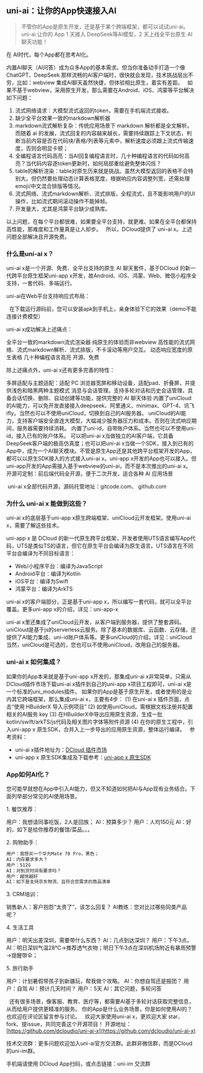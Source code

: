 ## uni-ai：让你的App快速接入AI

> 不管你的App是原生开发，还是基于某个跨端框架，都可以试试uni-ai。
> uni-ai 让你的 App 1 天接入 DeepSeek等AI模型，2 天上线全平台原生 AI 聊天功能！

在 AI时代，每个App都在思考AI化。

内置AI聊天（AI问答）成为众多App的基本需求。但当你准备动手打造一个像 ChatGPT、DeepSeek 那样流畅的AI客户端时，很快就会发现，技术挑战层出不穷，比如：webview 集成AI聊天虽然快捷，但体验相比原生，着实有差距。
 
如果不基于webview，采用原生开发，那么需要在Android、iOS、鸿蒙等平台解决如下问题：
  
1. 流式网络请求：大模型流式返回的token，需要在手机端流式接收。
2. 缺少全平台效果一致的markdown解析器
3. markdown流式解析复杂：传统应用场景下 markdown 解析都是全文解析。而随着 ai 的发展，流式回复的内容越来越长，需要持续跟踪上下文状态，判断当前内容是否在代码块/表格/列表等元素中，解析速度必须跟上流式传输速度，否则会明显卡顿；
4. 全编程语言代码高亮：当AI回复编程语言时，几十种编程语言的代码如何高亮？当代码内容逐token更新时，如何局部重绘避免整体闪烁？
5. table的解析渲染：table对原生历来就是挑战。虽然大模型返回的表格不会特别大。但仍然要处理动态计算表格宽度，根据响应内容调整列宽，还需处理emoji/中文混合排版等情况。
6. 流式网络、流式markdown解析、流式排版，全程流式，且不能影响用户的UI操作，比如流式期间滚动操作不能掉帧。
7. 开发量大，尤其是鸿蒙平台缺少成熟库。

以上问题，在每个平台都很难，如果要全平台支持，就更难。如果在全平台都保持高性能，那难度和工作量真是让人却步。
 
所以，DCloud提供了 uni-ai x。上述问题全部解决且开源免费。

### 什么是uni-ai x？

  uni-ai x是一个开源、免费、全平台支持的原生 AI 聊天套件，基于DCloud 的新一代跨平台原生框架uni-app x开发，故Android、iOS、鸿蒙、Web、微信小程序全支持，一套代码、多端运行。

uni-ai在Web平台支持响应式布局：

 
在下载运行源码前，您可以安装apk到手机上，亲身体验下它的效果（demo不能连接计费模型）

uni-ai x成功解决上述痛点：

全平台一致的markdown流式渲染器
纯原生的体验而非webview
高性能的流式网络、流式markdown解析、流式排版，不卡滚动等用户交互。
动态响应宽度的原生表格
几十种编程语言高亮
开源、免费

除上述痛点外，uni-ai x还有更多完善的特性：

多屏适配与主题适配：适配 PC 浏览器宽屏和移动设备，适配pad、折叠屏，并提供浅色和暗黑两种主题模式
消息与会话管理。支持多轮对话和历史会话管理，具备会话切换、删除、自动创建等功能，提供完整的 AI 聊天体验
内置了uniCloud的AI能力，可以免开发直接接入deepseek、阿里通义、minimax、GPT-4、讯飞ifly。当然也可以不使用uniCloud，切换到自己的AI服务器。
uniCloud的AI能力，支持客户端安全直连大模型，大幅减少服务器压力和成本。否则在流式响应期间，服务器需要持续消耗。
内置了uni-id，自带账户体系。当然也可以不使用uni-id，接入已有的账户体系。
可以把uni-ai x当做独立的AI客户端，它具备DeepSeek客户端的极高仿真度；也可以把uni-ai x当做一个SDK，接入到已有的App中，成为一个AI聊天模块。不管是原生App还是其他跨平台框架开发的App，都可以以原生SDK接入的方式接入uni-ai x。uni-app x开发的App也可以接入。但uni-app开发的App需接入基于webview的uni-ai，而不是本次推出的uni-ai x。
开源可定制：前后端代码全开源，便于二次开发，适合各种 AI 应用场景

 uni-ai x全部代码开源，源码托管地址：gitcode.com、
github.com

### 为什么 uni-ai x 能做到这些？

uni-ai x的底层基于uni-app x原生跨端框架、uniCloud云开发框架。使用uni-ai x，需要了解这些技术。

uni-app x 是 DCloud 的新一代原生跨平台框架，开发者使用UTS语言编写App代码，UTS是类似TS的语言，但它在原生平台会编译为原生语言。UTS语言在不同平台会编译为不同目标语言：

- Web/小程序平台：编译为JavaScript
- Android平台：编译为Kotlin
- iOS平台：编译为Swift
- 鸿蒙平台：编译为ArkTS

uni-ai x的客户端部分，正是基于uni-app x，所以编写一套代码，就可以全平台覆盖。更多uni-app x的介绍，详见：uni-app-x

uni-ai x里还集成了uniCloud云开发，从客户端到服务器，提供了整套源码。uniCloud是基于js的serverless云服务。除了基本的数据库、云函数、云存储，还提供了AI能力集成、uni-id账户体系等。更多uniCloud的介绍，详见：uniCloud
当然，uniCloud是可选的，您也可以不使用uniCloud，改用自己的服务器。

### uni-ai x 如何集成？

如果你的App本来就是基于uni-app x开发的，那集成uni-ai x非常简单，只需从DCloud插件市场下载uni-ai x插件到自己的uni-app x项目工程即可，uni-ai x是一个标准的uni_modules插件。
如果你的App是基于原生开发，或者使用的是业内其它跨端框架，那么集成uni-ai x，主要有4步：
(1) 在uni-ai x 插件页面，点击“使用 HBuilderX 导入示例项目”
(2) 如使用uniCloud，需根据文档注册并配置相关的AI服务 key
(3) 在HBuilderX中导出应用原生资源，生成一批kotlin/swift/arkTS/js代码及相关图片字体等附件资源
(4) 在你的原生工程中，引入uni-app x 原生SDK，合并入上一步导出的应用原生资源，整体运行编译。
 
参考资料：
- uni-ai x插件地址为：[DCloud 插件市场](https://ext.dcloud.net.cn/plugin?name=uni-ai-x)
- uni-app x 原生SDK集成及下载参考：[uni-app x 原生SDK](https://doc.dcloud.net.cn/uni-app-x/native/)

### App如何AI化？

您可能早就想在App中引入AI能力，但又不知道如何把AI与App现有业务结合。下面列举部分常见的AI使用场景。

1. 餐饮推荐：

用户：我想请同事吃饭，2人是回族；
AI：预算多少？
用户：人均150元
AI：好的，如下是给你推荐的餐馆/菜品。。。

2. 购物助手：

```sh
用户：我想买一个华为Mate 70 Pro，黑色；
AI：内存要求多大？
用户：512G
AI：对到货时间有要求吗？
用户：越快越好
AI：如下是支持京东物流、且符合您需求的商品清单
```

3. CRM培训：

销售新人：客户抱怨“太贵了”，该怎么回复？
AI教练：您对比过哪些同类产品呢？

4. 生活工具

用户：明天出差深圳，需要带什么东西？
AI：几点到达深圳？
用户：下午3点。
AI：明日深圳气温28℃→推荐透气衣物；明日下午3点在深圳机场附近有暴雨预警→提醒带伞；

5. 旅行助手

用户：计划暑假带孩子到新疆玩，帮我做个攻略。
AI：你想自驾还是报团？
用户：自驾
AI：预计几天时间？
用户：5天
AI：其它问题，多轮问答
 

 
还有很多场景，像客服、教育、医疗等，都需要AI基于多轮对话获取完整信息，从而给用户提供更精准的服务。
你的App是什么业务场景，你是如何使用AI的？也欢迎在评论区留言参与讨论。
 
欢迎大家使用uni-ai x，更欢迎大家 star、fork、提issue，共同完善这个开源项目！
开源地址：[https://github.com/dcloudio/uni-ai-x](https://github.com/dcloudio/uni-ai-x)

技术交流群：更多问题欢迎加入uni-ai官方交流群。此群非微信群，而是DCloud的uni-im群。

手机端请使用 DCloud App扫码，或点击链接：uni-im 交流群

